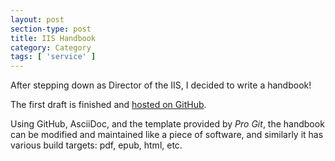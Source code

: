 ```yaml
---
layout: post
section-type: post
title: IIS Handbook
category: Category
tags: [ 'service' ]
---
```

After stepping down as Director of the IIS, I decided to write a handbook!

The first draft is finished and [hosted on GitHub](https://github.com/memphis-iis/iis-handbook).

Using GitHub, AsciiDoc, and the template provided by *Pro Git*, the handbook can be modified and maintained like a piece of software, and similarly it has various build targets: pdf, epub, html, etc.



